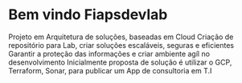 # Bem vindo Fiapsdevlab
Projeto em Arquitetura de soluções, baseadas em Cloud
Criação de repositório para Lab, criar soluções escaláveis, seguras e eficientes
Garantir a proteção das informações e criar ambiente agíl no desenvolvimento
Inicialmente proposta de solução é utilizar o GCP, Terraform, Sonar, para publicar um App de consultoria em T.I

